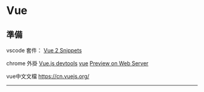 # Vue

## 準備

vscode 套件：
[Vue 2 Snippets](https://marketplace.visualstudio.com/items?itemName=hollowtree.vue-snippets)

chrome 外掛
[Vue.js devtools](https://chrome.google.com/webstore/detail/vuejs-devtools/nhdogjmejiglipccpnnnanhbledajbpd)
[vue](https://marketplace.visualstudio.com/items?itemName=liuji-jim.vue)
[Preview on Web Server](https://marketplace.visualstudio.com/items?itemName=yuichinukiyama.vscode-preview-server)

vue中文文檔
https://cn.vuejs.org/

---

